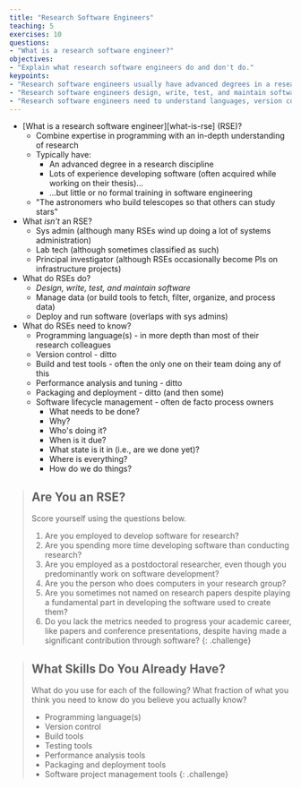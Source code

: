 ```yaml
---
title: "Research Software Engineers"
teaching: 5
exercises: 10
questions:
- "What is a research software engineer?"
objectives:
- "Explain what research software engineers do and don't do."
keypoints:
- "Research software engineers usually have advanced degrees in a research area, but are no longer principally doing research."
- "Research software engineers design, write, test, and maintain software."
- "Research software engineers need to understand languages, version control, build and test tools, performance tools, packaging, and lifecycle management."
---
```


*   [What is a research software engineer][what-is-rse] (RSE)?
    *   Combine expertise in programming with an in-depth understanding of research
    *   Typically have:
        *   An advanced degree in a research discipline
        *   Lots of experience developing software (often acquired while working on their thesis)...
        *   ...but little or no formal training in software engineering
    *   "The astronomers who build telescopes so that others can study stars"
*   What *isn't* an RSE?
    *   Sys admin (although many RSEs wind up doing a lot of systems administration)
    *   Lab tech (although sometimes classified as such)
    *   Principal investigator (although RSEs occasionally become PIs on infrastructure projects)
*   What do RSEs do?
    *   *Design, write, test, and maintain software*
    *   Manage data (or build tools to fetch, filter, organize, and process data)
    *   Deploy and run software (overlaps with sys admins)
*   What do RSEs need to know?
    *   Programming language(s) - in more depth than most of their research colleagues
    *   Version control - ditto
    *   Build and test tools - often the only one on their team doing any of this
    *   Performance analysis and tuning - ditto
    *   Packaging and deployment - ditto (and then some)
    *   Software lifecycle management - often de facto process owners
        *   What needs to be done?
        *   Why?
        *   Who's doing it?
        *   When is it due?
        *   What state is it in (i.e., are we done yet)?
        *   Where is everything?
        *   How do we do things?

> ## Are You an RSE?
>
> Score yourself using the questions below.
>
> 1.  Are you employed to develop software for research?
> 1.  Are you spending more time developing software than conducting research?
> 1.  Are you employed as a postdoctoral researcher,
>     even though you predominantly work on software development?
> 1.  Are you the person who does computers in your research group?
> 1.  Are you sometimes not named on research papers
>     despite playing a fundamental part in developing the software used to create them?
> 1.  Do you lack the metrics needed to progress your academic career,
>     like papers and conference presentations,
>     despite having made a significant contribution through software?
{: .challenge}

> ## What Skills Do You Already Have?
>
> What do you use for each of the following?
> What fraction of what you think you need to know do you believe you actually know?
>
> *   Programming language(s)
> *   Version control
> *   Build tools
> *   Testing tools
> *   Performance analysis tools
> *   Packaging and deployment tools
> *   Software project management tools
{: .challenge}

